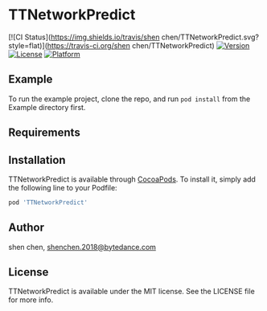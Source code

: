 # TTNetworkPredict

[![CI Status](https://img.shields.io/travis/shen chen/TTNetworkPredict.svg?style=flat)](https://travis-ci.org/shen chen/TTNetworkPredict)
[![Version](https://img.shields.io/cocoapods/v/TTNetworkPredict.svg?style=flat)](https://cocoapods.org/pods/TTNetworkPredict)
[![License](https://img.shields.io/cocoapods/l/TTNetworkPredict.svg?style=flat)](https://cocoapods.org/pods/TTNetworkPredict)
[![Platform](https://img.shields.io/cocoapods/p/TTNetworkPredict.svg?style=flat)](https://cocoapods.org/pods/TTNetworkPredict)

## Example

To run the example project, clone the repo, and run `pod install` from the Example directory first.

## Requirements

## Installation

TTNetworkPredict is available through [CocoaPods](https://cocoapods.org). To install
it, simply add the following line to your Podfile:

```ruby
pod 'TTNetworkPredict'
```

## Author

shen chen, shenchen.2018@bytedance.com

## License

TTNetworkPredict is available under the MIT license. See the LICENSE file for more info.
